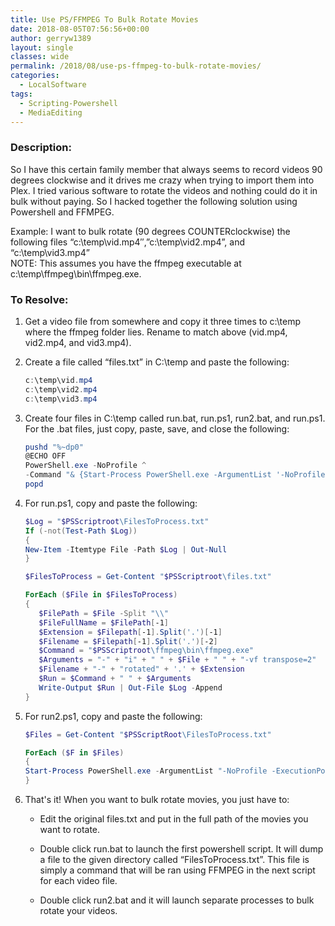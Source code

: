 ```yaml
---
title: Use PS/FFMPEG To Bulk Rotate Movies
date: 2018-08-05T07:56:56+00:00
author: gerryw1389
layout: single
classes: wide
permalink: /2018/08/use-ps-ffmpeg-to-bulk-rotate-movies/
categories:
  - LocalSoftware
tags:
  - Scripting-Powershell
  - MediaEditing
---
```

<!--more-->

### Description:

So I have this certain family member that always seems to record videos 90 degrees clockwise and it drives me crazy when trying to import them into Plex. I tried various software to rotate the videos and nothing could do it in bulk without paying. So I hacked together the following solution using Powershell and FFMPEG.

Example: I want to bulk rotate (90 degrees COUNTERclockwise) the following files &#8220;c:\temp\vid.mp4&#8243;,&#8221;c:\temp\vid2.mp4&#8221;, and &#8220;c:\temp\vid3.mp4&#8221;  
NOTE: This assumes you have the ffmpeg executable at c:\temp\ffmpeg\bin\ffmpeg.exe.

### To Resolve:

1. Get a video file from somewhere and copy it three times to c:\temp where the ffmpeg folder lies. Rename to match above (vid.mp4, vid2.mp4, and vid3.mp4).

2. Create a file called &#8220;files.txt&#8221; in C:\temp and paste the following:

   ```powershell
   c:\temp\vid.mp4
   c:\temp\vid2.mp4
   c:\temp\vid3.mp4
   ```

3. Create four files in C:\temp called run.bat, run.ps1, run2.bat, and run.ps1. For the .bat files, just copy, paste, save, and close the following:

   ```powershell
   pushd "%~dp0"
   @ECHO OFF
   PowerShell.exe -NoProfile ^
   -Command "& {Start-Process PowerShell.exe -ArgumentList '-NoProfile -ExecutionPolicy Bypass -File ""%~dpn0.ps1""' -Verb RunAs}"
   popd
   ```

4. For run.ps1, copy and paste the following:

   ```powershell
   $Log = "$PSScriptroot\FilesToProcess.txt"
   If (-not(Test-Path $Log))
   {
   New-Item -Itemtype File -Path $Log | Out-Null
   }

   $FilesToProcess = Get-Content "$PSScriptroot\files.txt"

   ForEach ($File in $FilesToProcess)
   {
      $FilePath = $File -Split "\\"
      $FileFullName = $FilePath[-1]
      $Extension = $Filepath[-1].Split('.')[-1]
      $Filename = $Filepath[-1].Split('.')[-2]
      $Command = "$PSScriptroot\ffmpeg\bin\ffmpeg.exe"
      $Arguments = "-" + "i" + " " + $File + " " + "-vf transpose=2"  + " " + $PSScriptroot + "\" +
      $Filename + "-" + "rotated" + '.' + $Extension
      $Run = $Command + " " + $Arguments
      Write-Output $Run | Out-File $Log -Append
   }
   ```

5. For run2.ps1, copy and paste the following:

   ```powershell
   $Files = Get-Content "$PSScriptRoot\FilesToProcess.txt"

   ForEach ($F in $Files)
   {
   Start-Process PowerShell.exe -ArgumentList "-NoProfile -ExecutionPolicy Bypass -Command $F" -Verb RunAs
   }
   ```

6. That's it! When you want to bulk rotate movies, you just have to:

   - Edit the original files.txt and put in the full path of the movies you want to rotate.

   - Double click run.bat to launch the first powershell script. It will dump a file to the given directory called &#8220;FilesToProcess.txt&#8221;. This file is simply a command that will be ran using FFMPEG in the next script for each video file.

   - Double click run2.bat and it will launch separate processes to bulk rotate your videos.
